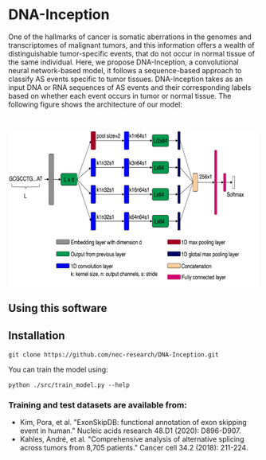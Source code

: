 # DNA-Inception
One of the hallmarks of cancer is somatic aberrations in the genomes and transcriptomes of malignant tumors, and this information offers a wealth of distinguishable tumor-specific events, that do not occur in normal tissue of the same individual. Here, we propose DNA-Inception, a convolutional neural network-based model, it follows a sequence-based approach to classify AS events specific to tumor tissues. DNA-Inception takes as an input DNA or RNA sequences of AS events and their corresponding labels based on whether each event occurs in tumor or normal tissue. The following figure shows the architecture of our model:

&nbsp;&nbsp;&nbsp;&nbsp;&nbsp;&nbsp;&nbsp;

<img src="https://github.com/nec-research/DNA-Inception/blob/main/figures/dnaincep_archi_font1_color2_round.png" width="648" height="312" alt="DNA-Inception" class="center"/>

Using this software
-------------------

## Installation<a name="installation"></a>

```shell
git clone https://github.com/nec-research/DNA-Inception.git
```

You can train the model using:

```shell
python ./src/train_model.py --help
```


### Training and test datasets are available from: ###
* Kim, Pora, et al. "ExonSkipDB: functional annotation of exon skipping event in human." Nucleic acids research 48.D1 (2020): D896-D907.
* Kahles, André, et al. "Comprehensive analysis of alternative splicing across tumors from 8,705 patients." Cancer cell 34.2 (2018): 211-224.
